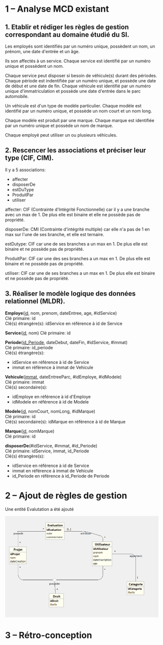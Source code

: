 # 1 – Analyse MCD existant

## 1. Etablir et rédiger les règles de gestion correspondant au domaine étudié du SI.

Les employés sont identifiés par un numéro unique, possèdent un nom, un prénom, une date d'entrée et un âge.

Ils son affectés à un service. Chaque service est identifié par un numéro unique et possèdent un nom.

Chaque service peut disposer si besoin de véhicule(s) durant des périodes.
Chaque période est indentifiée par un numéro unique, et possède une date de début et une date de fin.
Chaque véhicule est identifié par un numéro unique d'immatriculation et possède une date d'entrée dans le parc automobile.

Un véhicule est d'un type de modèle particulier. Chaque modèle est identifié par un numéro unique, et possède un nom court et un nom long.

Chaque modèle est produit par une marque. Chaque marque est identifiée par un numéro unique et possède un nom de marque.

Chaque employé peut utiliser un ou plusieurs véhicules.

## 2. Rescencer les associations et préciser leur type (CIF, CIM).

Il y a 5 associations:
- affecter
- disposerDe
- estDuType
- ProduitPar
- utiliser

affecter: CIF (Contrainte d'Intégrité Fonctionnelle) car il y a une branche avec un max de 1. De plus elle est binaire et elle ne possède pas de propriété.

disposerDe: CMI (Contrainte d'intégrité multiple) car elle n'a pas de 1 en max sur l'une de ses branche, et elle est ternaire.

estDutype: CIF car une de ses branches a un max en 1. De plus elle est binaire et ne possède pas de propriété.

ProduitPar: CIF car une des ses branches a un max en 1. De plus elle est binaire et ne possède pas de propriété.

utiliser: CIF car une de ses branches a un max en 1. De plus elle est binaire et ne possède pas de propriété.

## 3. Réaliser le modèle logique des données relationnel (MLDR).

**Employe**(<ins>id</ins>, nom, prenom, dateEntree, age, #idService)  
Clé primaire: id  
Clé(s) étrangère(s): idService en référence à id de Service  


**Service**(<ins>id</ins>, nom)
Clé primaire: id  

**Periode**(<ins>id_Periode</ins>, dateDebut, dateFin, #idService, #immat)  
Clé primaire: id_periode  
Clé(s) étrangère(s):
- idService en référence à id de Service
- immat en référence à immat de Vehicule

  


**Vehicule**(<ins>immat</ins>, dateEntreeParc, #idEmploye, #idModele)  
Clé primaire: immat  
Clé(s) secondaire(s):
- idEmploye en référence à id d'Employe
- idModele en référence à id de Modele 





**Modele**(<ins>id</ins>, nomCourt, nomLong, #idMarque)  
Clé primaire: id  
Clé(s) secondaire(s): idMarque en référence à id de Marque  


**Marque**(<ins>id</ins>, nomMarque)  
Clé primaire: id  


**disposerDe**(#idService, #immat, #id_Periode)  
Clé primaire: idService, immat, id_Periode</font>  
Clé(s) étrangère(s):
- idService en référence à id de Service
- immat en référence à immat de Vehicule
- id_Periode en référence à id_Periode de Periode

# 2 – Ajout de règles de gestion

Une entité Evalutation a été ajouté  

![](uml.png)  

# 3 – Rétro-conception 

